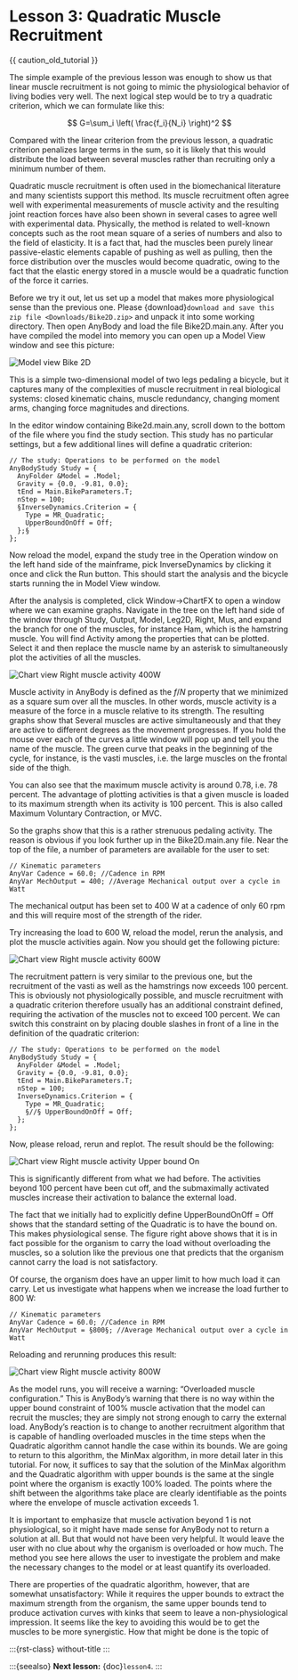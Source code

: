 # Lesson 3: Quadratic Muscle Recruitment

{{ caution_old_tutorial }}

The simple example of the previous lesson was enough to show us that
linear muscle recruitment is not going to mimic the physiological
behavior of living bodies very well. The next logical step would be to
try a quadratic criterion, which we can formulate like this:

$$
G=\sum_i \left( \frac{f_i}{N_i} \right)^2
$$

Compared with the linear criterion from the previous lesson, a quadratic
criterion penalizes large terms in the sum, so it is likely that this
would distribute the load between several muscles rather than recruiting
only a minimum number of them.

Quadratic muscle recruitment is often used in the biomechanical
literature and many scientists support this method. Its muscle
recruitment often agree well with experimental measurements of muscle
activity and the resulting joint reaction forces have also been shown in
several cases to agree well with experimental data. Physically, the
method is related to well-known concepts such as the root mean square of
a series of numbers and also to the field of elasticity. It is a fact
that, had the muscles been purely linear passive-elastic elements
capable of pushing as well as pulling, then the force distribution over
the muscles would become quadratic, owing to the fact that the elastic
energy stored in a muscle would be a quadratic function of the force it
carries.

Before we try it out, let us set up a model that makes more
physiological sense than the previous one. Please {download}`download and save
this zip file <Downloads/Bike2D.zip>` and unpack it into some working
directory. Then open AnyBody and load the file Bike2D.main.any. After
you have compiled the model into memory you can open up a Model View
window and see this picture:

![Model view Bike 2D](_static/lesson3/image2.png)

This is a simple two-dimensional model of two legs pedaling a bicycle,
but it captures many of the complexities of muscle recruitment in real
biological systems: closed kinematic chains, muscle redundancy, changing
moment arms, changing force magnitudes and directions.

In the editor window containing Bike2d.main.any, scroll down to the
bottom of the file where you find the study section. This study has no
particular settings, but a few additional lines will define a quadratic
criterion:

```AnyScriptDoc
// The study: Operations to be performed on the model
AnyBodyStudy Study = {
  AnyFolder &Model = .Model;
  Gravity = {0.0, -9.81, 0.0};
  tEnd = Main.BikeParameters.T;
  nStep = 100;
  §InverseDynamics.Criterion = {
    Type = MR_Quadratic;
    UpperBoundOnOff = Off;
  };§
};
```

Now reload the model, expand the study tree in the Operation window on
the left hand side of the mainframe, pick InverseDynamics by clicking it
once and click the Run button. This should start the analysis and the
bicycle starts running the in Model View window.

After the analysis is completed, click Window->ChartFX to open a window
where we can examine graphs. Navigate in the tree on the left hand side
of the window through Study, Output, Model, Leg2D, Right, Mus, and
expand the branch for one of the muscles, for instance Ham, which is the
hamstring muscle. You will find Activity among the properties that can
be plotted. Select it and then replace the muscle name by an asterisk to
simultaneously plot the activities of all the muscles.

![Chart view Right muscle activity 400W](_static/lesson3/image3.gif)

Muscle activity in AnyBody is defined as the *f*/*N* property that we
minimized as a square sum over all the muscles. In other words, muscle
activity is a measure of the force in a muscle relative to its strength.
The resulting graphs show that Several muscles are active simultaneously
and that they are active to different degrees as the movement
progresses. If you hold the mouse over each of the curves a little
window will pop up and tell you the name of the muscle. The green curve
that peaks in the beginning of the cycle, for instance, is the vasti
muscles, i.e. the large muscles on the frontal side of the thigh.

You can also see that the maximum muscle activity is around 0.78, i.e.
78 percent. The advantage of plotting activities is that a given muscle
is loaded to its maximum strength when its activity is 100 percent. This
is also called Maximum Voluntary Contraction, or MVC.

So the graphs show that this is a rather strenuous pedaling activity.
The reason is obvious if you look further up in the Bike2D.main.any
file. Near the top of the file, a number of parameters are available for
the user to set:

```AnyScriptDoc
// Kinematic parameters
AnyVar Cadence = 60.0; //Cadence in RPM
AnyVar MechOutput = 400; //Average Mechanical output over a cycle in Watt
```

The mechanical output has been set to 400 W at a cadence of only 60 rpm
and this will require most of the strength of the rider.

Try increasing the load to 600 W, reload the model, rerun the analysis,
and plot the muscle activities again. Now you should get the following
picture:

![Chart view Right muscle activity 600W](_static/lesson3/image4.gif)

The recruitment pattern is very similar to the previous one, but the
recruitment of the vasti as well as the hamstrings now exceeds 100
percent. This is obviously not physiologically possible, and muscle
recruitment with a quadratic criterion therefore usually has an
additional constraint defined, requiring the activation of the muscles
not to exceed 100 percent. We can switch this constraint on by placing
double slashes in front of a line in the definition of the quadratic
criterion:

```AnyScriptDoc
// The study: Operations to be performed on the model
AnyBodyStudy Study = {
  AnyFolder &Model = .Model;
  Gravity = {0.0, -9.81, 0.0};
  tEnd = Main.BikeParameters.T;
  nStep = 100;
  InverseDynamics.Criterion = {
    Type = MR_Quadratic;
    §//§ UpperBoundOnOff = Off;
  };
};
```

Now, please reload, rerun and replot. The result should be the
following:

![Chart view Right muscle activity Upper bound On](_static/lesson3/image5.gif)

This is significantly different from what we had before. The activities
beyond 100 percent have been cut off, and the submaximally activated
muscles increase their activation to balance the external load.

The fact that we initially had to explicitly define UpperBoundOnOff =
Off shows that the standard setting of the Quadratic is to have the
bound on. This makes physiological sense. The figure right above shows
that it is in fact possible for the organism to carry the load without
overloading the muscles, so a solution like the previous one that
predicts that the organism cannot carry the load is not satisfactory.

Of course, the organism does have an upper limit to how much load it can
carry. Let us investigate what happens when we increase the load further
to 800 W:

```AnyScriptDoc
// Kinematic parameters
AnyVar Cadence = 60.0; //Cadence in RPM
AnyVar MechOutput = §800§; //Average Mechanical output over a cycle in Watt
```

Reloading and rerunning produces this result:

![Chart view Right muscle activity 800W](_static/lesson3/image6.gif)

As the model runs, you will receive a warning: “Overloaded muscle
configuration.” This is AnyBody’s warning that there is no way within
the upper bound constraint of 100% muscle activation that the model can
recruit the muscles; they are simply not strong enough to carry the
external load. AnyBody’s reaction is to change to another recruitment
algorithm that is capable of handling overloaded muscles in the time
steps when the Quadratic algorithm cannot handle the case within its
bounds. We are going to return to this algorithm, the MinMax algorithm,
in more detail later in this tutorial. For now, it suffices to say that
the solution of the MinMax algorithm and the Quadratic algorithm with
upper bounds is the same at the single point where the organism is
exactly 100% loaded. The points where the shift between the algorithms
take place are clearly identifiable as the points where the envelope of
muscle activation exceeds 1.

It is important to emphasize that muscle activation beyond 1 is not
physiological, so it might have made sense for AnyBody not to return a
solution at all. But that would not have been very helpful. It would
leave the user with no clue about why the organism is overloaded or how
much. The method you see here allows the user to investigate the problem
and make the necessary changes to the model or at least quantify its
overloaded.

There are properties of the quadratic algorithm, however, that are
somewhat unsatisfactory: While it requires the upper bounds to extract
the maximum strength from the organism, the same upper bounds tend to
produce activation curves with kinks that seem to leave a
non-physiological impression. It seems like the key to avoiding this
would be to get the muscles to be more synergistic. How that might be
done is the topic of

:::{rst-class} without-title
:::

:::{seealso}
**Next lesson:** {doc}`lesson4`.
:::
